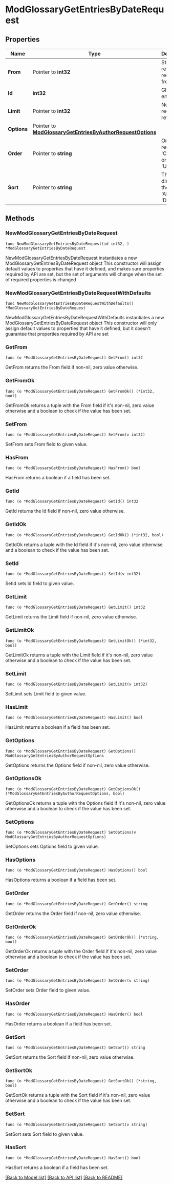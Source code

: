 # ModGlossaryGetEntriesByDateRequest

## Properties

Name | Type | Description | Notes
------------ | ------------- | ------------- | -------------
**From** | Pointer to **int32** | Start returning records from here | [optional] [default to 0]
**Id** | **int32** | Glossary entry ID | 
**Limit** | Pointer to **int32** | Number of records to return | [optional] [default to 20]
**Options** | Pointer to [**ModGlossaryGetEntriesByAuthorRequestOptions**](ModGlossaryGetEntriesByAuthorRequestOptions.md) |  | [optional] 
**Order** | Pointer to **string** | Order the records by: &#39;CREATION&#39; or &#39;UPDATE&#39;. | [optional] [default to "UPDATE"]
**Sort** | Pointer to **string** | The direction of the order: &#39;ASC&#39; or &#39;DESC&#39; | [optional] [default to "DESC"]

## Methods

### NewModGlossaryGetEntriesByDateRequest

`func NewModGlossaryGetEntriesByDateRequest(id int32, ) *ModGlossaryGetEntriesByDateRequest`

NewModGlossaryGetEntriesByDateRequest instantiates a new ModGlossaryGetEntriesByDateRequest object
This constructor will assign default values to properties that have it defined,
and makes sure properties required by API are set, but the set of arguments
will change when the set of required properties is changed

### NewModGlossaryGetEntriesByDateRequestWithDefaults

`func NewModGlossaryGetEntriesByDateRequestWithDefaults() *ModGlossaryGetEntriesByDateRequest`

NewModGlossaryGetEntriesByDateRequestWithDefaults instantiates a new ModGlossaryGetEntriesByDateRequest object
This constructor will only assign default values to properties that have it defined,
but it doesn't guarantee that properties required by API are set

### GetFrom

`func (o *ModGlossaryGetEntriesByDateRequest) GetFrom() int32`

GetFrom returns the From field if non-nil, zero value otherwise.

### GetFromOk

`func (o *ModGlossaryGetEntriesByDateRequest) GetFromOk() (*int32, bool)`

GetFromOk returns a tuple with the From field if it's non-nil, zero value otherwise
and a boolean to check if the value has been set.

### SetFrom

`func (o *ModGlossaryGetEntriesByDateRequest) SetFrom(v int32)`

SetFrom sets From field to given value.

### HasFrom

`func (o *ModGlossaryGetEntriesByDateRequest) HasFrom() bool`

HasFrom returns a boolean if a field has been set.

### GetId

`func (o *ModGlossaryGetEntriesByDateRequest) GetId() int32`

GetId returns the Id field if non-nil, zero value otherwise.

### GetIdOk

`func (o *ModGlossaryGetEntriesByDateRequest) GetIdOk() (*int32, bool)`

GetIdOk returns a tuple with the Id field if it's non-nil, zero value otherwise
and a boolean to check if the value has been set.

### SetId

`func (o *ModGlossaryGetEntriesByDateRequest) SetId(v int32)`

SetId sets Id field to given value.


### GetLimit

`func (o *ModGlossaryGetEntriesByDateRequest) GetLimit() int32`

GetLimit returns the Limit field if non-nil, zero value otherwise.

### GetLimitOk

`func (o *ModGlossaryGetEntriesByDateRequest) GetLimitOk() (*int32, bool)`

GetLimitOk returns a tuple with the Limit field if it's non-nil, zero value otherwise
and a boolean to check if the value has been set.

### SetLimit

`func (o *ModGlossaryGetEntriesByDateRequest) SetLimit(v int32)`

SetLimit sets Limit field to given value.

### HasLimit

`func (o *ModGlossaryGetEntriesByDateRequest) HasLimit() bool`

HasLimit returns a boolean if a field has been set.

### GetOptions

`func (o *ModGlossaryGetEntriesByDateRequest) GetOptions() ModGlossaryGetEntriesByAuthorRequestOptions`

GetOptions returns the Options field if non-nil, zero value otherwise.

### GetOptionsOk

`func (o *ModGlossaryGetEntriesByDateRequest) GetOptionsOk() (*ModGlossaryGetEntriesByAuthorRequestOptions, bool)`

GetOptionsOk returns a tuple with the Options field if it's non-nil, zero value otherwise
and a boolean to check if the value has been set.

### SetOptions

`func (o *ModGlossaryGetEntriesByDateRequest) SetOptions(v ModGlossaryGetEntriesByAuthorRequestOptions)`

SetOptions sets Options field to given value.

### HasOptions

`func (o *ModGlossaryGetEntriesByDateRequest) HasOptions() bool`

HasOptions returns a boolean if a field has been set.

### GetOrder

`func (o *ModGlossaryGetEntriesByDateRequest) GetOrder() string`

GetOrder returns the Order field if non-nil, zero value otherwise.

### GetOrderOk

`func (o *ModGlossaryGetEntriesByDateRequest) GetOrderOk() (*string, bool)`

GetOrderOk returns a tuple with the Order field if it's non-nil, zero value otherwise
and a boolean to check if the value has been set.

### SetOrder

`func (o *ModGlossaryGetEntriesByDateRequest) SetOrder(v string)`

SetOrder sets Order field to given value.

### HasOrder

`func (o *ModGlossaryGetEntriesByDateRequest) HasOrder() bool`

HasOrder returns a boolean if a field has been set.

### GetSort

`func (o *ModGlossaryGetEntriesByDateRequest) GetSort() string`

GetSort returns the Sort field if non-nil, zero value otherwise.

### GetSortOk

`func (o *ModGlossaryGetEntriesByDateRequest) GetSortOk() (*string, bool)`

GetSortOk returns a tuple with the Sort field if it's non-nil, zero value otherwise
and a boolean to check if the value has been set.

### SetSort

`func (o *ModGlossaryGetEntriesByDateRequest) SetSort(v string)`

SetSort sets Sort field to given value.

### HasSort

`func (o *ModGlossaryGetEntriesByDateRequest) HasSort() bool`

HasSort returns a boolean if a field has been set.


[[Back to Model list]](../README.md#documentation-for-models) [[Back to API list]](../README.md#documentation-for-api-endpoints) [[Back to README]](../README.md)


